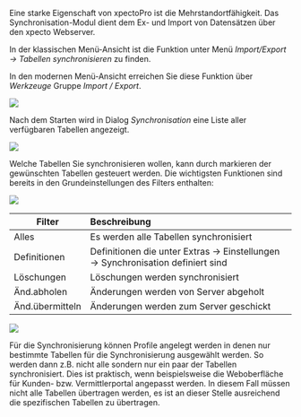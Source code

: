 Eine starke Eigenschaft von xpectoPro ist die Mehrstandortfähigkeit. Das Synchronisation-Modul dient dem Ex- und Import von Datensätzen über den xpecto Webserver.

In der klassischen Menü-Ansicht ist die Funktion unter Menü *Import/Export → Tabellen synchronisieren* zu finden.

In den modernen Menü-Ansicht erreichen Sie diese Funktion über *Werkzeuge* Gruppe *Import / Export*.

![](http://xpecto.github.io/docs/xpecto/Import_Export/Tabellen_synchronisieren/Synchronisation_Menue.png)

Nach dem Starten wird in  Dialog *Synchronisation* eine Liste aller verfügbaren Tabellen angezeigt.

![](http://xpecto.github.io/docs/xpecto/Import_Export/Tabellen_synchronisieren/Synchronisation_Main.png)

Welche Tabellen Sie synchronisieren wollen, kann durch markieren der gewünschten Tabellen gesteuert werden.
Die wichtigsten Funktionen sind bereits in den Grundeinstellungen des Filters enthalten:

![](http://xpecto.github.io/docs/xpecto/Import_Export/Tabellen_synchronisieren/Filter_Menueleiste.png)

|  Filter        |    Beschreibung    |  
| -------------  |:-------------| 
| Alles          | Es werden alle Tabellen synchronisiert| 
| Definitionen   | Definitionen die unter Extras → Einstellungen → Synchronisation definiert sind | 
| Löschungen     | Löschungen werden synchronisiert | 
| Änd.abholen    | Änderungen werden von Server abgeholt| 
| Änd.übermitteln| Änderungen werden zum Server geschickt|


![](http://xpecto.github.io/docs/xpecto/Import_Export/Tabellen_synchronisieren/Profil_speichern.png)

Für die Synchronisierung können Profile angelegt werden in denen nur bestimmte Tabellen für die Synchronisierung ausgewählt werden. So werden dann z.B. nicht alle sondern nur ein paar der Tabellen synchronisiert. Dies ist praktisch, wenn beispielsweise die Weboberfläche für Kunden- bzw. Vermittlerportal angepasst werden. In diesem Fall müssen nicht alle Tabellen übertragen werden, es ist an dieser Stelle ausreichend die spezifischen Tabellen zu übertragen.
